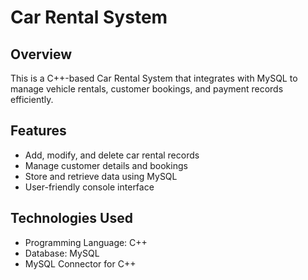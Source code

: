 # Car Rental System

## Overview
This is a C++-based Car Rental System that integrates with MySQL to manage vehicle rentals, customer bookings, and payment records efficiently.

## Features
- Add, modify, and delete car rental records
- Manage customer details and bookings
- Store and retrieve data using MySQL
- User-friendly console interface

## Technologies Used
- Programming Language: C++
- Database: MySQL
- MySQL Connector for C++
